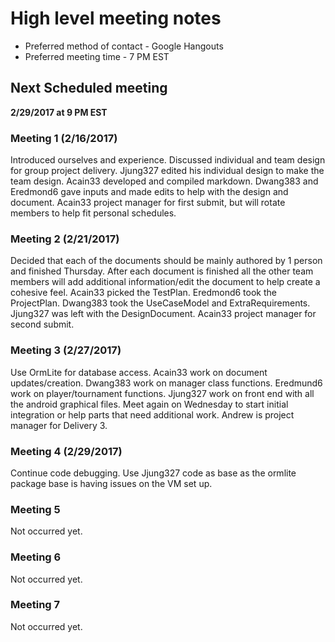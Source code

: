 # High level meeting notes
* Preferred method of contact - Google Hangouts
* Preferred meeting time - 7 PM EST

## Next Scheduled meeting
**2/29/2017 at 9 PM EST**

### Meeting 1 (2/16/2017)
Introduced ourselves and experience. Discussed individual and team design for group project delivery. Jjung327 edited his individual design to make the team design. Acain33 developed and compiled markdown. Dwang383 and Eredmond6 gave inputs and made edits to help with the design and document. Acain33 project manager for first submit, but will rotate members to help fit personal schedules.

### Meeting 2 (2/21/2017)
Decided that each of the documents should be mainly authored by 1 person and finished Thursday. After each document is finished all the other team members will add additional information/edit the document to help create a cohesive feel. Acain33 picked the TestPlan. Eredmond6 took the ProjectPlan. Dwang383 took the UseCaseModel and ExtraRequirements. Jjung327 was left with the DesignDocument. Acain33 project manager for second submit.

### Meeting 3 (2/27/2017)
Use OrmLite for database access. Acain33 work on document updates/creation. Dwang383 work on manager class functions. Eredmund6 work on player/tournament functions. Jjung327 work on front end with all the android graphical files. Meet again on Wednesday to start initial integration or help parts that need additional work. Andrew is project manager for Delivery 3.

### Meeting 4 (2/29/2017)
Continue code debugging. Use Jjung327 code as base as the ormlite package base is having issues on the VM set up.

### Meeting 5
Not occurred yet.

### Meeting 6
Not occurred yet.

### Meeting 7
Not occurred yet.
